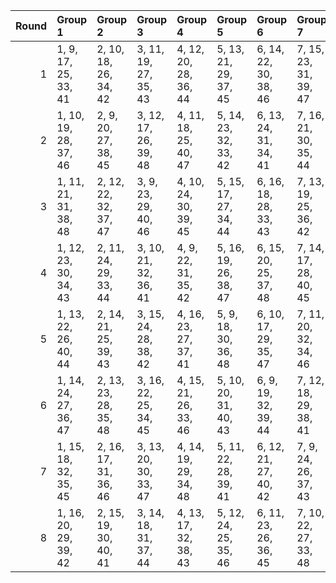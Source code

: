 |   Round | Group 1               | Group 2               | Group 3               | Group 4               | Group 5               | Group 6               | Group 7               | Group 8               |
|--------:|:----------------------|:----------------------|:----------------------|:----------------------|:----------------------|:----------------------|:----------------------|:----------------------|
|       1 | 1, 9, 17, 25, 33, 41  | 2, 10, 18, 26, 34, 42 | 3, 11, 19, 27, 35, 43 | 4, 12, 20, 28, 36, 44 | 5, 13, 21, 29, 37, 45 | 6, 14, 22, 30, 38, 46 | 7, 15, 23, 31, 39, 47 | 8, 16, 24, 32, 40, 48 |
|       2 | 1, 10, 19, 28, 37, 46 | 2, 9, 20, 27, 38, 45  | 3, 12, 17, 26, 39, 48 | 4, 11, 18, 25, 40, 47 | 5, 14, 23, 32, 33, 42 | 6, 13, 24, 31, 34, 41 | 7, 16, 21, 30, 35, 44 | 8, 15, 22, 29, 36, 43 |
|       3 | 1, 11, 21, 31, 38, 48 | 2, 12, 22, 32, 37, 47 | 3, 9, 23, 29, 40, 46  | 4, 10, 24, 30, 39, 45 | 5, 15, 17, 27, 34, 44 | 6, 16, 18, 28, 33, 43 | 7, 13, 19, 25, 36, 42 | 8, 14, 20, 26, 35, 41 |
|       4 | 1, 12, 23, 30, 34, 43 | 2, 11, 24, 29, 33, 44 | 3, 10, 21, 32, 36, 41 | 4, 9, 22, 31, 35, 42  | 5, 16, 19, 26, 38, 47 | 6, 15, 20, 25, 37, 48 | 7, 14, 17, 28, 40, 45 | 8, 13, 18, 27, 39, 46 |
|       5 | 1, 13, 22, 26, 40, 44 | 2, 14, 21, 25, 39, 43 | 3, 15, 24, 28, 38, 42 | 4, 16, 23, 27, 37, 41 | 5, 9, 18, 30, 36, 48  | 6, 10, 17, 29, 35, 47 | 7, 11, 20, 32, 34, 46 | 8, 12, 19, 31, 33, 45 |
|       6 | 1, 14, 24, 27, 36, 47 | 2, 13, 23, 28, 35, 48 | 3, 16, 22, 25, 34, 45 | 4, 15, 21, 26, 33, 46 | 5, 10, 20, 31, 40, 43 | 6, 9, 19, 32, 39, 44  | 7, 12, 18, 29, 38, 41 | 8, 11, 17, 30, 37, 42 |
|       7 | 1, 15, 18, 32, 35, 45 | 2, 16, 17, 31, 36, 46 | 3, 13, 20, 30, 33, 47 | 4, 14, 19, 29, 34, 48 | 5, 11, 22, 28, 39, 41 | 6, 12, 21, 27, 40, 42 | 7, 9, 24, 26, 37, 43  | 8, 10, 23, 25, 38, 44 |
|       8 | 1, 16, 20, 29, 39, 42 | 2, 15, 19, 30, 40, 41 | 3, 14, 18, 31, 37, 44 | 4, 13, 17, 32, 38, 43 | 5, 12, 24, 25, 35, 46 | 6, 11, 23, 26, 36, 45 | 7, 10, 22, 27, 33, 48 | 8, 9, 21, 28, 34, 47  |